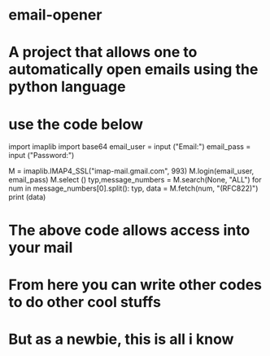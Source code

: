 # email-opener
# A project that allows one to automatically open emails using the python language 

# use the code below
import imaplib
import base64
email_user = input ("Email:")
email_pass = input ("Password:")

M = imaplib.IMAP4_SSL("imap-mail.gmail.com", 993)
M.login(email_user, email_pass)
M.select ()
typ,message_numbers = M.search(None, "ALL")
for num in message_numbers[0].split():
typ, data = M.fetch(num, "(RFC822)")
print (data)

# The above code allows access into your mail
# From here you can write other codes to do other cool stuffs
# But as a newbie, this is all i know
